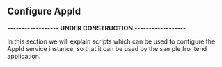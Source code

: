 ## Configure AppId

**------------------**
**UNDER CONSTRUCTION**
**------------------**

In this section we will explain scripts which can be used to configure the AppId service instance, so that it can be used by the sample frontend application.

